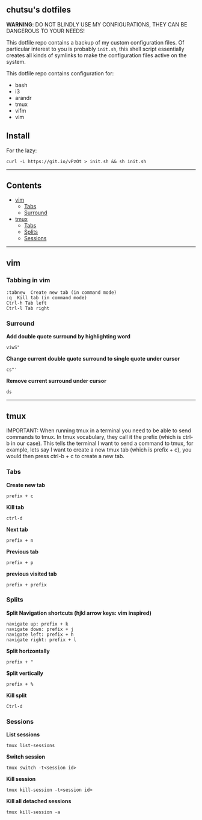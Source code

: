 chutsu's dotfiles
-----------------

**WARNING**: DO NOT BLINDLY USE MY CONFIGURATIONS, THEY CAN BE DANGEROUS TO
YOUR NEEDS!

This dotfile repo contains a backup of my custom configuration files. Of
particular interest to you is probably `init.sh`, this shell script essentially
creates all kinds of symlinks to make the configuration files active on the
system.

This dotfile repo contains configuration for:

- bash
- i3
- arandr
- tmux
- vifm
- vim


Install
-------

For the lazy:

```
curl -L https://git.io/vPzOt > init.sh && sh init.sh
```


---


Contents
--------
- [vim](#vim)
    - [Tabs](#tabbing-in-vim)
    - [Surround](#surround)
- [tmux](#tmux)
    - [Tabs](#tmux-tabs)
    - [Splits](#tmux-splits)
    - [Sessions](#tmux-sessions)


---


vim
---

### Tabbing in vim

    :tabnew  Create new tab (in command mode)
    :q  Kill tab (in command mode)
    Ctrl-h Tab left
    Ctrl-l Tab right


### Surround

**Add double quote surround by highlighting word**

    viwS"

**Change current double quote surround to single quote under cursor**

    cs"'

**Remove current surround under cursor**

    ds



---



tmux
----

IMPORTANT: When running tmux in a terminal you need to be able to send commands
to tmux. In tmux vocabulary, they call it the prefix (which is ctrl-b in our
case). This tells the terminal I want to send a command to tmux, for example,
lets say I want to create a new tmux tab (which is prefix + c), you would then
press ctrl-b + c to create a new tab.


### Tabs

**Create new tab**

    prefix + c

**Kill tab**

    ctrl-d

**Next tab**

    prefix + n

**Previous tab**

    prefix + p

**previous visited tab**

    prefix + prefix



### Splits

**Split Navigation shortcuts (hjkl arrow keys: vim inspired)**

    navigate up: prefix + k
    navigate down: prefix + j
    navigate left: prefix + h
    navigate right: prefix + l

**Split horizontally**

    prefix + "


**Split vertically**

    prefix + %


**Kill split**

    Ctrl-d


### Sessions

**List sessions**

    tmux list-sessions

**Switch session**

    tmux switch -t<session id>

**Kill session**

    tmux kill-session -t<session id>


**Kill all detached sessions**

    tmux kill-session -a
